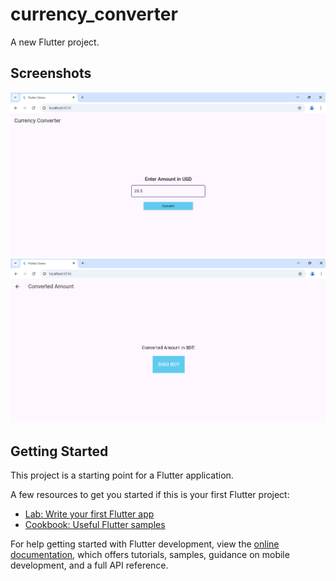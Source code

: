 # currency_converter

A new Flutter project.


## Screenshots

![App Screenshot](https://raw.githubusercontent.com/elmahtoasean/currency_converter/main/assets/1.png) <br>
![App Screenshot](https://raw.githubusercontent.com/elmahtoasean/currency_converter/main/assets/2.png)

## Getting Started

This project is a starting point for a Flutter application.

A few resources to get you started if this is your first Flutter project:

- [Lab: Write your first Flutter app](https://docs.flutter.dev/get-started/codelab)
- [Cookbook: Useful Flutter samples](https://docs.flutter.dev/cookbook)

For help getting started with Flutter development, view the
[online documentation](https://docs.flutter.dev/), which offers tutorials,
samples, guidance on mobile development, and a full API reference.
